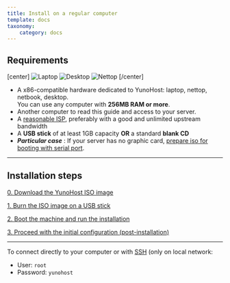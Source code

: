 ```yaml
---
title: Install on a regular computer
template: docs
taxonomy:
    category: docs
---
```


## Requirements

[center]
![Laptop](image://laptop.png?resize=200,200&class=inline)
![Desktop](image://desktop.jpg?resize=200,200&class=inline)
![Nettop](image://nettop.jpg?resize=200,200&class=inline)
[/center]

* A x86-compatible hardware dedicated to YunoHost: laptop, nettop, netbook, desktop.    
You can use any computer with **256MB RAM or more**.
* Another computer to read this guide and access to your server.
* A [reasonable ISP](/administrate/advance/isp), preferably with a good and unlimited upstream bandwidth
* A **USB stick** of at least 1GB capacity **OR** a standard **blank CD**
* ***Particular case*** : If your server has no graphic card, [prepare iso for booting with serial port](https://github.com/luffah/debian-mkserialiso).

---

## Installation steps

[0. Download the YunoHost ISO image](/administrate/install/iso/images?classes=btn,btn-lg,btn-primary)

[1. Burn the ISO image on a USB stick](/administrate/install/iso/burn_iso?classes=btn,btn-lg,btn-primary)

[2. Boot the machine and run the installation](/administrate/install/iso/graphical_install?classes=btn,btn-lg,btn-primary)

[3. Proceed with the initial configuration (post-installation)](/administrate/postinstall?classes=btn,btn-lg,btn-primary)

---

To connect directly to your computer or with [SSH](/ssh) (only on local network:
* User: `root`
* Password: `yunohost`

